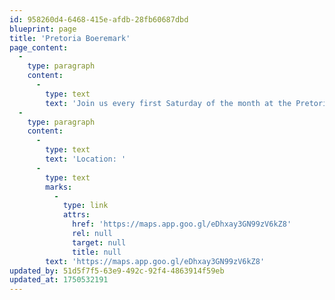 ```yaml
---
id: 958260d4-6468-415e-afdb-28fb60687dbd
blueprint: page
title: 'Pretoria Boeremark'
page_content:
  -
    type: paragraph
    content:
      -
        type: text
        text: 'Join us every first Saturday of the month at the Pretoria Boeremark from 05h30 to 09h30 for a vast selection of low carb and local products.'
  -
    type: paragraph
    content:
      -
        type: text
        text: 'Location: '
      -
        type: text
        marks:
          -
            type: link
            attrs:
              href: 'https://maps.app.goo.gl/eDhxay3GN99zV6kZ8'
              rel: null
              target: null
              title: null
        text: 'https://maps.app.goo.gl/eDhxay3GN99zV6kZ8'
updated_by: 51d5f7f5-63e9-492c-92f4-4863914f59eb
updated_at: 1750532191
---
```

